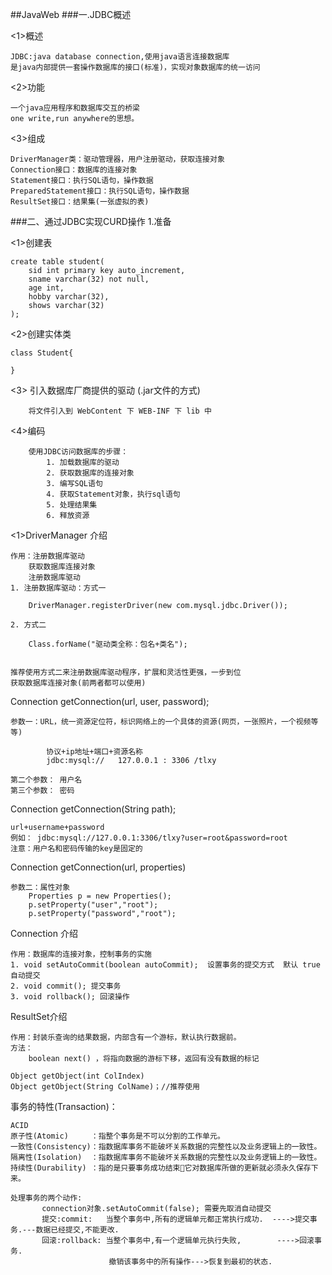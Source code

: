 ##JavaWeb
###一.JDBC概述

<1>概述

    JDBC:java database connection,使用java语言连接数据库
    是java内部提供一套操作数据库的接口(标准)，实现对象数据库的统一访问
<2>功能

    一个java应用程序和数据库交互的桥梁
    one write,run anywhere的思想。
<3>组成

    DriverManager类：驱动管理器，用户注册驱动，获取连接对象
    Connection接口：数据库的连接对象
    Statement接口：执行SQL语句，操作数据
    PreparedStatement接口：执行SQL语句，操作数据
    ResultSet接口：结果集(一张虚拟的表)
###二、通过JDBC实现CURD操作
1.准备

<1>创建表

    create table student(
        sid int primary key auto_increment,
        sname varchar(32) not null,
        age int,
        hobby varchar(32),
        shows varchar(32)
    );

<2>创建实体类

    class Student{

    }

<3> 引入数据库厂商提供的驱动 (.jar文件的方式)

        将文件引入到 WebContent 下 WEB-INF 下 lib 中

<4>编码

        使用JDBC访问数据库的步骤：
            1. 加载数据库的驱动
            2. 获取数据库的连接对象
            3. 编写SQL语句
            4. 获取Statement对象，执行sql语句
            5. 处理结果集
            6. 释放资源
<1>DriverManager 介绍

    作用：注册数据库驱动
        获取数据库连接对象
        注册数据库驱动
    1. 注册数据库驱动：方式一
    
        DriverManager.registerDriver(new com.mysql.jdbc.Driver());
    
    2. 方式二
    
        Class.forName("驱动类全称：包名+类名");


    推荐使用方式二来注册数据库驱动程序，扩展和灵活性更强，一步到位
    获取数据库连接对象(前两者都可以使用)
    
Connection getConnection(url, user, password);

    参数一：URL，统一资源定位符，标识网络上的一个具体的资源(网页，一张照片，一个视频等等)

            协议+ip地址+端口+资源名称
            jdbc:mysql://   127.0.0.1 : 3306 /tlxy

    第二个参数： 用户名
    第三个参数： 密码   


Connection getConnection(String path);

    url+username+password
    例如： jdbc:mysql://127.0.0.1:3306/tlxy?user=root&password=root
    注意：用户名和密码传输的key是固定的


Connection getConnection(url, properties)

    参数二：属性对象
        Properties p = new Properties();
        p.setProperty("user","root");
        p.setProperty("password","root");
Connection 介绍

    作用：数据库的连接对象，控制事务的实施
    1. void setAutoCommit(boolean autoCommit);  设置事务的提交方式  默认 true 自动提交
    2. void commit(); 提交事务
    3. void rollback(); 回滚操作
ResultSet介绍

    作用：封装乐查询的结果数据，内部含有一个游标，默认执行数据前。
    方法：
        boolean next() ，将指向数据的游标下移，返回有没有数据的标记

    Object getObject(int ColIndex)
    Object getObject(String ColName)；//推荐使用
 
事务的特性(Transaction)：
    
    ACID
    原子性(Atomic)     ：指整个事务是不可以分割的工作单元。
    一致性(Consistency)：指数据库事务不能破坏关系数据的完整性以及业务逻辑上的一致性。
    隔离性(Isolation)  ：指数据库事务不能破坏关系数据的完整性以及业务逻辑上的一致性。
    持续性(Durability) ：指的是只要事务成功结束它对数据库所做的更新就必须永久保存下来。
    
    处理事务的两个动作:
           connection对象.setAutoCommit(false); 需要先取消自动提交
           提交:commit:   当整个事务中,所有的逻辑单元都正常执行成功.  ---->提交事务.---数据已经提交,不能更改.
           回滚:rollback: 当整个事务中,有一个逻辑单元执行失败,        ---->回滚事务.  
                          撤销该事务中的所有操作--->恢复到最初的状态.
            
    
        